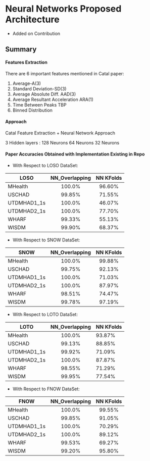 # Neural Networks Proposed Architecture 
- Added on Contribution

## Summary
  
#### Features Extraction
There are 6 important features mentioned in Catal paper:
1. Average-A(3)
2. Standard Deviation-SD(3)
3. Average Absolute Diff. AAD(3)
4. Average Resultant Acceleration ARA(1)
5. Time Between Peaks TBP
6. Binned Distribution

#### Approach
Catal Feature Extraction + Neural Network Approach

3 Hidden layers :
128 Neurons
64 Neurons
32 Neurons

#### Paper Accuracies Obtained with Implementation Existing in Repo
- With Respect to LOSO DataSet:

| LOSO          | NN_Overlapping       | NN KFolds  |
| ------------- |:--------------------:|:----------:|
| MHealth       | 100.0%               |   96.60%   |
| USCHAD        | 99.85%               |   71.55%   |
| UTDMHAD1_1s   | 100.0%               |   46.07%   |
| UTDMHAD2_1s   | 100.0%               |   77.70%   |
| WHARF         | 99.33%               |   55.13%   |
| WISDM         | 99.90%               |   68.37%   |

- With Respect to SNOW DataSet:

| SNOW          | NN_Overlapping|  NN KFolds|
| ------------- |:-------------:|:---------:|
| MHealth       | 100.0%        |   99.88%  |
| USCHAD        | 99.75%        |   92.13%  |
| UTDMHAD1_1s   | 100.0%        |   71.03%  |
| UTDMHAD2_1s   | 100.0%        |   87.97%  |
| WHARF         | 98.51%        |   74.47%  |
| WISDM         | 99.78%        |   97.19%  |
 
- With Respect to LOTO DataSet:

| LOTO          | NN_Overlapping       | NN KFolds |
| ------------- |:--------------------:|:----------|
| MHealth       | 100.0%               |  93.87%   |
| USCHAD        | 99.13%               |  88.85%   |
| UTDMHAD1_1s   | 99.92%               |  71.09%   |
| UTDMHAD2_1s   | 100.0%               |  87.87%   |
| WHARF         | 98.55%               |  71.29%   |
| WISDM         | 99.95%               |  77.54%   |

- With Respect to FNOW DataSet:

| FNOW          | NN_Overlapping       | NN KFolds |
| ------------- |:--------------------:|:---------:|
| MHealth       | 100.0%               |   99.55%  |
| USCHAD        | 99.85%               |   91.05%  |
| UTDMHAD1_1s   | 100.0%               |   70.29%  |
| UTDMHAD2_1s   | 100.0%               |   89.12%  |
| WHARF         | 99.53%               |   69.27%  |
| WISDM         | 99.20%               |   95.80%  |

